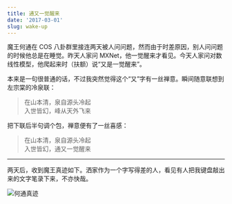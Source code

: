 ```yaml
---
title: 通又一觉醒来
date: '2017-03-01'
slug: wake-up
---
```


魔王何通在 COS 八卦群里接连两天被人问问题，然而由于时差原因，别人问问题的时候他总是在睡觉。昨天人家问 MXNet，他一觉醒来才看见。今天人家问对数线性模型，他爬起来时（扶额）说“又是一觉醒来”。

本来是一句很普通的话，不过我突然觉得这个“又”字有一丝禅意。瞬间随意联想到左宗棠的冷泉联：

> 在山本清，泉自源头冷起  
入世皆幻，峰从天外飞来

把下联后半句调个包，禅意便有了一丝喜感：

> 在山本清，泉自源头冷起  
入世皆幻，通又一觉醒来

---

两天后，收到魔王真迹如下。洒家作为一个字写得差的人，看见有人把我键盘敲出来的文字笔录下来，不亦快哉。

![何通真迹](https://db.yihui.name/images/tong-handwriting.jpg)
